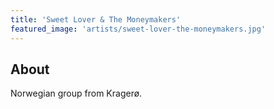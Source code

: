 ```yaml
---
title: 'Sweet Lover & The Moneymakers'
featured_image: 'artists/sweet-lover-the-moneymakers.jpg'
---
```


## About

Norwegian group from Kragerø.
